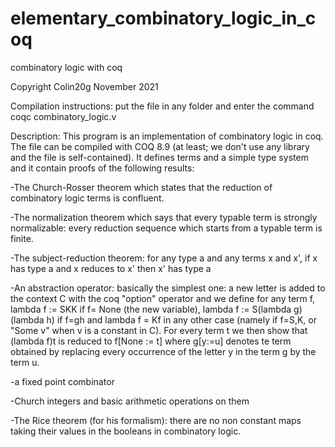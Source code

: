 # elementary_combinatory_logic_in_coq
combinatory logic with coq

Copyright Colin20g 
November 2021

Compilation instructions: put the file in any folder and enter the command coqc combinatory_logic.v

Description: This program is an implementation of combinatory logic in coq. The file can be compiled with COQ 8.9 (at least; we don't use any library and the file is self-contained).
It defines terms and a simple type system and it contain proofs of the following results:

-The Church-Rosser theorem which states that the reduction of combinatory logic terms is confluent.

-The normalization theorem which says that every typable term is strongly normalizable: every reduction sequence 
which starts from a typable term is finite.

-The subject-reduction theorem: for any type a and any terms x and x', if x has type a and x reduces to x' then x' has type a

-An abstraction operator: basically the simplest one: a new letter is added to the context C with the coq "option" operator and we 
define for any term f, lambda f := SKK if f= None (the new variable), lambda f := S(lambda g)(lambda h) if f=gh and lambda f = Kf in any 
other case (namely if f=S,K, or "Some v" when v is a constant in C). For every term t we then show that (lambda f)t is reduced to f[None := t]
where g[y:=u] denotes te term obtained by replacing every occurrence of the letter y in the term g by the term u.  

-a fixed point combinator

-Church integers and basic arithmetic operations on them

-The Rice theorem (for his formalism): there are no non constant maps taking their values in the booleans in combinatory logic.
